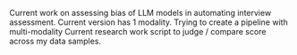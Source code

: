 Current work on assessing bias of LLM models in automating interview assessment. Current version has 1 modality.
Trying to create a pipeline with multi-modality
Current research work script to judge / compare score across my data samples.
